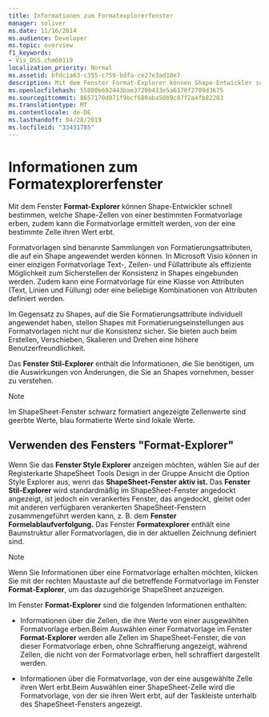 ```yaml
---
title: Informationen zum Formatexplorerfenster
manager: soliver
ms.date: 11/16/2014
ms.audience: Developer
ms.topic: overview
f1_keywords:
- Vis_DSS.chm60119
localization_priority: Normal
ms.assetid: bfdc1a63-c355-c759-bdfa-ce27e3ad10e7
description: Mit dem Fenster Format-Explorer können Shape-Entwickler schnell bestimmen, welche Shape-Zellen von einer bestimmten Formatvorlage erben, zudem kann die Formatvorlage ermittelt werden, von der eine bestimmte Zelle ihren Wert erbt.
ms.openlocfilehash: 55800b692443bae3720b433e5a6178f2709d3675
ms.sourcegitcommit: 8657170d071f9bcf680aba50b9c07f2a4fb82283
ms.translationtype: MT
ms.contentlocale: de-DE
ms.lasthandoff: 04/28/2019
ms.locfileid: "33431785"
---
```

# <a name="about-the-style-explorer-window"></a>Informationen zum Formatexplorerfenster

Mit dem Fenster **Format-Explorer** können Shape-Entwickler schnell bestimmen, welche Shape-Zellen von einer bestimmten Formatvorlage erben, zudem kann die Formatvorlage ermittelt werden, von der eine bestimmte Zelle ihren Wert erbt. 
  
Formatvorlagen sind benannte Sammlungen von Formatierungsattributen, die auf ein Shape angewendet werden können. In Microsoft Visio können in einer einzigen Formatvorlage Text-, Zeilen- und Füllattribute als effiziente Möglichkeit zum Sicherstellen der Konsistenz in Shapes eingebunden werden. Zudem kann eine Formatvorlage für eine Klasse von Attributen (Text, Linien und Füllung) oder eine beliebige Kombinationen von Attributen definiert werden. 
  
Im Gegensatz zu Shapes, auf die Sie Formatierungsattribute individuell angewendet haben, stellen Shapes mit Formatierungseinstellungen aus Formatvorlagen nicht nur die Konsistenz sicher. Sie bieten auch beim Erstellen, Verschieben, Skalieren und Drehen eine höhere Benutzerfreundlichkeit. 
  
Das **Fenster Stil-Explorer** enthält die Informationen, die Sie benötigen, um die Auswirkungen von Änderungen, die Sie an Shapes vornehmen, besser zu verstehen. 
  
> [!NOTE]
> Im ShapeSheet-Fenster schwarz formatiert angezeigte Zellenwerte sind geerbte Werte, blau formatierte Werte sind lokale Werte. 
  
## <a name="using-the-style-explorer-window"></a>Verwenden des Fensters "Format-Explorer"

Wenn Sie das **Fenster Style Explorer** anzeigen möchten, wählen Sie auf der  Registerkarte ShapeSheet Tools Design in der Gruppe Ansicht die Option Style Explorer aus, wenn das **ShapeSheet-Fenster** **aktiv ist.** Das **Fenster Stil-Explorer** wird standardmäßig im ShapeSheet-Fenster angedockt angezeigt, ist jedoch ein verankertes Fenster, das angedockt, gleitet oder mit anderen verfügbaren verankerten ShapeSheet-Fenstern zusammengeführt werden kann, z. B. dem **Fenster Formelablaufverfolgung.** Das Fenster **Formatexplorer** enthält eine Baumstruktur aller Formatvorlagen, die in der aktuellen Zeichnung definiert sind. 
  
> [!NOTE]
> Wenn Sie Informationen über eine Formatvorlage erhalten möchten, klicken Sie mit der rechten Maustaste auf die betreffende Formatvorlage im Fenster **Format-Explorer**, um das dazugehörige ShapeSheet anzuzeigen. 
  
Im Fenster **Format-Explorer** sind die folgenden Informationen enthalten: 
  
- Informationen über die Zellen, die ihre Werte von einer ausgewählten Formatvorlage erben.Beim Auswählen einer Formatvorlage im Fenster **Format-Explorer** werden alle Zellen im ShapeSheet-Fenster, die von dieser Formatvorlage erben, ohne Schraffierung angezeigt, während Zellen, die nicht von der Formatvorlage erben, hell schraffiert dargestellt werden. 
    
- Informationen über die Formatvorlage, von der eine ausgewählte Zelle ihren Wert erbt.Beim Auswählen einer ShapeSheet-Zelle wird die Formatvorlage, von der sie ihren Wert erbt, auf der Taskleiste unterhalb des ShapeSheet-Fensters angezeigt. 
    

